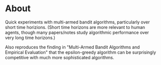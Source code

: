 # About

Quick experiments with multi-armed bandit algorithms, particularly over short time horizions.  (Short time horizons are more relevant to human agents, though many papers/notes study algorithmic performance over very long time horizons.)  

Also reproduces the finding in "Multi-Armed Bandit Algorithms and Empirical
Evaluation" that the epsilon-greedy algorithm can be surprisingly competitive with much more sophisticated algorithms.